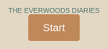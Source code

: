 <!DOCTYPE html>
<html lang="en">
<head>
  <meta charset="UTF-8">
  <meta name="viewport" content="width=device-width, initial-scale=1.0">
  <title>The Everwoods Diaries</title>
  <style>
    /* General Styling */
    body, html {
      font-family: 'Arial', sans-serif;
      margin: 0;
      padding: 0;
      display: flex;
      flex-direction: column;
      align-items: center;
      justify-content: center;
      height: 100vh;
      background-color: #E3D8C4;
      transition: background-color 0.3s;
      color: #4F746C;
    }

    /* Main title and start button */
    .main-title {
      font-size: 3em;
      margin-bottom: 20px;
      text-align: center;
      color: #810900;
    }

    .start-button {
      background-color: #BF8859;
      color: white;
      padding: 15px 30px;
      font-size: 1.5em;
      border: none;
      border-radius: 5px;
      cursor: pointer;
      transition: background-color 0.3s;
    }

    .start-button:hover {
      background-color: #755C57;
    }

    /* Aesthetic Selection */
    .aesthetic-selection, .writing-page, .entry-list {
      display: none;
      text-align: center;
      width: 80%;
      max-width: 800px;
      margin: 20px auto;
      padding: 20px;
      border-radius: 10px;
      box-shadow: 0 0 15px rgba(0,0,0,0.2);
    }

    .aesthetic-button {
      background-color: #8E836F;
      color: white;
      padding: 10px 20px;
      margin: 10px;
      font-size: 1.2em;
      border: none;
      cursor: pointer;
      border-radius: 5px;
      transition: background-color 0.3s;
    }

    .aesthetic-button:hover {
      background-color: #4F746C;
    }

    /* Writing Page */
    .writing-page {
      background-color: #FFD5B1; /* Default color */
      border: 1px solid #BF8859;
      padding: 20px;
    }

    .writing-page textarea {
      width: 100%;
      height: 300px;
      font-size: 1.2em;
      padding: 10px;
      border: 2px solid #BF8859;
      border-radius: 5px;
      resize: none;
      margin-bottom: 20px;
    }

    .button {
      padding: 10px 20px;
      font-size: 1em;
      border: none;
      border-radius: 5px;
      cursor: pointer;
      font-weight: bold;
      color: #FFF;
      transition: background-color 0.3s;
    }

    .save-button { background-color: #8E836F; }
    .save-button:hover { background-color: #607961; }

    .view-button { background-color: #487784; }
    .view-button:hover { background-color: #4F746C; }

    .change-button { background-color: #BF8859; }
    .change-button:hover { background-color: #8E836F; }

    /* Entry List */
    .entry-list {
      max-width: 600px;
      padding: 20px;
    }

    .entry-item {
      padding: 10px;
      background-color: #C07869;
      border-radius: 5px;
      margin-bottom: 10px;
      cursor: pointer;
    }
  </style>
</head>
<body>

  <!-- Main Title and Start Button -->
  <div class="main-title">THE EVERWOODS DIARIES</div>
  <button class="start-button" onclick="startApp()">Start</button>

  <!-- Aesthetic Selection Screen -->
  <div class="aesthetic-selection" id="aestheticSelection">
    <h2>Select Your Aesthetic:</h2>
    <button class="aesthetic-button" onclick="selectAesthetic('school')">school</button>
    <button class="aesthetic-button" onclick="selectAesthetic('secret')">Cottagecore</button>
    <button class="aesthetic-button" onclick="selectAesthetic(' diary as a friend')">diary as a friend</button>
    <button class="aesthetic-button" onclick="selectAesthetic('mood')">mood</button>
    <button class="aesthetic-button" onclick="selectAesthetic('Story')">story</button>
    <button class="aesthetic-button" onclick="selectAesthetic('memory')">Memory</button>
    <button class="aesthetic-button" onclick="selectAesthetic('health')">health</button>
  </div>

  <!-- Writing Page -->
  <div class="writing-page" id="writingPage">
    <h2 id="aestheticTitle"></h2>
    <textarea id="entryText" placeholder="Write your thoughts..."></textarea>
    <button class="button save-button" onclick="saveEntry()">Save</button>
    <button class="button view-button" onclick="viewEntries()">View Previous Entries</button>
    <button class="button change-button" onclick="changeAesthetic()">Change Aesthetic</button>
  </div>

  <!-- Entry List -->
  <div class="entry-list" id="entryList">
    <h2>Saved Entries</h2>
    <div id="entries"></div>
    <button class="button change-button" onclick="newEntry()">New Entry</button>
    <button class="button change-button" onclick="returnToSelection()">Return to Aesthetic Selection</button>
  </div>

  <audio id="bgm" loop>
    <source src="backgroung-cottagcorebgm.mp3" type="audio/mpeg">
    Your browser does not support the audio element.
  </audio>

  <script>
    // Function to start the app
    function startApp() {
      document.querySelector('.main-title').style.display = 'none';
      document.querySelector('.start-button').style.display = 'none';
      document.getElementById('bgm').play();
      document.getElementById('bgm').volume = 0.1; // Low volume
      document.getElementById('aestheticSelection').style.display = 'block';
    }

    // Aesthetic selection handler
    function selectAesthetic(aesthetic) {
      document.getElementById('aestheticSelection').style.display = 'none';
      document.getElementById('writingPage').style.display = 'block';
      document.getElementById('aestheticTitle').textContent = aesthetic + " Diary";

      // Set different styles based on the selected aesthetic
      const page = document.getElementById('writingPage');
      switch (aesthetic) {
        case 'school':
          page.style.backgroundColor = '#F2BA81';
          break;
        case 'secret':
          page.style.backgroundColor = '#EBD2B4';
          break;
        case 'diary as a friend':
          page.style.backgroundColor = '#F39474';
          break;
        case 'mood':
          page.style.backgroundColor = '#4F746C';
          break;
        case 'story':
          page.style.backgroundColor = '#8DA279';
          break;
        case 'memory':
          page.style.backgroundColor = '#BBD9E1';
          break;
        case 'health':
          page.style.backgroundColor = '#BF8859';
          break;
      }
    }

    // Save entry with the date
    function saveEntry() {
      const text = document.getElementById('entryText').value;
      if (text) {
        const date = new Date().toLocaleString();
        const entry = { text: text, date: date };
        let entries = JSON.parse(localStorage.getItem('entries')) || [];
        entries.push(entry);
        localStorage.setItem('entries', JSON.stringify(entries));
        alert('Entry saved!');
        document.getElementById('entryText').value = '';  // Clear the textarea
      } else {
        alert('Please write something before saving.');
      }
    }

    // View saved entries
    function viewEntries() {
      document.getElementById('writingPage').style.display = 'none';
      document.getElementById('entryList').style.display = 'block';

      const entriesDiv = document.getElementById('entries');
      entriesDiv.innerHTML = '';  // Clear existing entries
      const entries = JSON.parse(localStorage.getItem('entries')) || [];
      entries.forEach((entry) => {
        const entryItem = document.createElement('div');
        entryItem.className = 'entry-item';
        entryItem.textContent = entry.date + ": " + entry.text.slice(0, 50) + "...";
        entryItem.onclick = () => alert(entry.date + ": " + entry.text);
        entriesDiv.appendChild(entryItem);
      });
    }

    // Function to create a new entry
    function newEntry() {
      document.getElementById('entryList').style.display = 'none';
      document.getElementById('writingPage').style.display = 'block';
    }

    // Return to aesthetic selection screen
    function returnToSelection() {
      document.getElementById('entryList').style.display = 'none';
      document.getElementById('writingPage').style.display = 'none';
      document.getElementById('aestheticSelection').style.display = 'block';
    }

    // Change aesthetic from the writing page
    function changeAesthetic() {
      document.getElementById('writingPage').style.display = 'none';
      document.getElementById('aestheticSelection').style.display = 'block';
    }
  </script>

</body>
</html>


